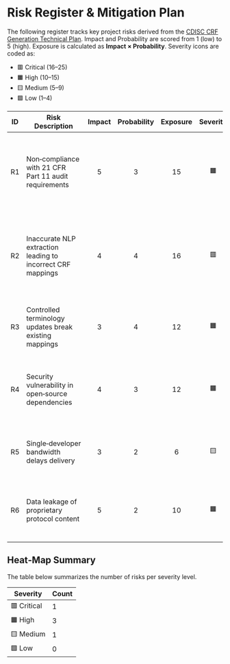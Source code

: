 # Risk Register & Mitigation Plan

The following register tracks key project risks derived from the [CDISC CRF Generation Technical Plan](../../CDISC%20CRF%20Generation%20Technical%20Plan_.md). Impact and Probability are scored from 1 (low) to 5 (high). Exposure is calculated as **Impact × Probability**. Severity icons are coded as:

- 🟥 Critical (16–25)
- 🟧 High (10–15)
- 🟨 Medium (5–9)
- 🟩 Low (1–4)

| ID | Risk Description | Impact | Probability | Exposure | Severity | Mitigation Actions | Owner |
| --- | --------------- | :----: | :---------: | :------: | :-----: | ----------------- | ----- |
| R1 | Non‑compliance with 21 CFR Part 11 audit requirements | 5 | 3 | 15 | 🟧 | Implement immutable audit log and CI/CD validation steps as outlined in the Technical Plan | Project Lead |
| R2 | Inaccurate NLP extraction leading to incorrect CRF mappings | 4 | 4 | 16 | 🟥 | Use rule‑based spaCy pipelines with regression corpus; continuously evaluate accuracy metrics | NLP Engineer |
| R3 | Controlled terminology updates break existing mappings | 3 | 4 | 12 | 🟧 | Automate CT update process and regression tests on mapping logic | Project Lead |
| R4 | Security vulnerability in open‑source dependencies | 4 | 3 | 12 | 🟧 | Integrate Bandit and Semgrep scans in CI; apply dependable tooling for upgrades | Tech Lead |
| R5 | Single‑developer bandwidth delays delivery | 3 | 2 | 6 | 🟨 | Prioritize backlog, automate testing, seek community contributions | Project Lead |
| R6 | Data leakage of proprietary protocol content | 5 | 2 | 10 | 🟧 | Enforce least‑privilege access; containerize and isolate storage; audit API usage | Tech Lead |

## Heat‑Map Summary

The table below summarizes the number of risks per severity level.

| Severity | Count |
| -------- | ----- |
| 🟥 Critical | 1 |
| 🟧 High | 3 |
| 🟨 Medium | 1 |
| 🟩 Low | 0 |

